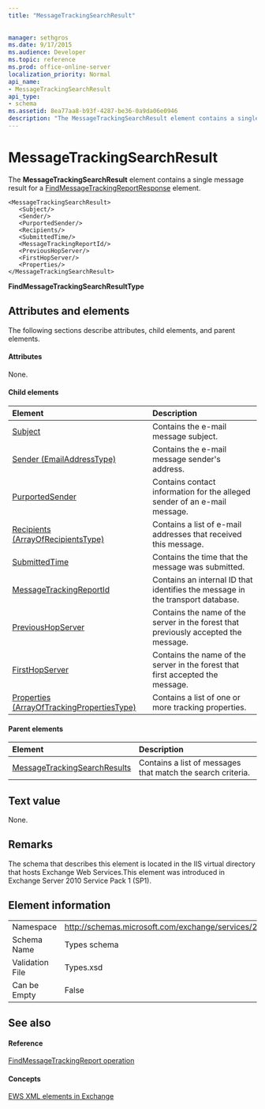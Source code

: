```yaml
---
title: "MessageTrackingSearchResult"
 
 
manager: sethgros
ms.date: 9/17/2015
ms.audience: Developer
ms.topic: reference
ms.prod: office-online-server
localization_priority: Normal
api_name:
- MessageTrackingSearchResult
api_type:
- schema
ms.assetid: 8ea77aa8-b93f-4287-be36-0a9da06e0946
description: "The MessageTrackingSearchResult element contains a single message result for a FindMessageTrackingReportResponse element."
---
```


# MessageTrackingSearchResult

The **MessageTrackingSearchResult** element contains a single message result for a [FindMessageTrackingReportResponse](findmessagetrackingreportresponse.md) element. 
  
```
<MessageTrackingSearchResult>
   <Subject/>
   <Sender/>
   <PurportedSender/>
   <Recipients/>
   <SubmittedTime/>
   <MessageTrackingReportId/>
   <PreviousHopServer/>
   <FirstHopServer/>
   <Properties/>
</MessageTrackingSearchResult>
```

 **FindMessageTrackingSearchResultType**
## Attributes and elements

The following sections describe attributes, child elements, and parent elements.
  
#### Attributes

None.
  
#### Child elements

|**Element**|**Description**|
|:-----|:-----|
|[Subject](subject.md) <br/> |Contains the e-mail message subject.  <br/> |
|[Sender (EmailAddressType)](sender-emailaddresstype.md) <br/> |Contains the e-mail message sender's address.  <br/> |
|[PurportedSender](purportedsender.md) <br/> |Contains contact information for the alleged sender of an e-mail message.  <br/> |
|[Recipients (ArrayOfRecipientsType)](recipients-arrayofrecipientstype.md) <br/> |Contains a list of e-mail addresses that received this message.  <br/> |
|[SubmittedTime](submittedtime.md) <br/> |Contains the time that the message was submitted.  <br/> |
|[MessageTrackingReportId](messagetrackingreportid.md) <br/> |Contains an internal ID that identifies the message in the transport database.  <br/> |
|[PreviousHopServer](previoushopserver.md) <br/> |Contains the name of the server in the forest that previously accepted the message.  <br/> |
|[FirstHopServer](firsthopserver.md) <br/> |Contains the name of the server in the forest that first accepted the message.  <br/> |
|[Properties (ArrayOfTrackingPropertiesType)](properties-arrayoftrackingpropertiestype.md) <br/> |Contains a list of one or more tracking properties.  <br/> |
   
#### Parent elements

|**Element**|**Description**|
|:-----|:-----|
|[MessageTrackingSearchResults](messagetrackingsearchresults.md) <br/> |Contains a list of messages that match the search criteria.  <br/> |
   
## Text value

None.
  
## Remarks

The schema that describes this element is located in the IIS virtual directory that hosts Exchange Web Services.This element was introduced in Exchange Server 2010 Service Pack 1 (SP1).
  
## Element information

|||
|:-----|:-----|
|Namespace  <br/> |http://schemas.microsoft.com/exchange/services/2006/types  <br/> |
|Schema Name  <br/> |Types schema  <br/> |
|Validation File  <br/> |Types.xsd  <br/> |
|Can be Empty  <br/> |False  <br/> |
   
## See also

#### Reference

[FindMessageTrackingReport operation](findmessagetrackingreport-operation.md)
#### Concepts

[EWS XML elements in Exchange](ews-xml-elements-in-exchange.md)

